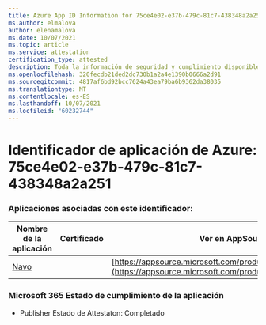 ```yaml
---
title: Azure App ID Information for 75ce4e02-e37b-479c-81c7-438348a2a251
ms.author: elmalova
author: elenamalova
ms.date: 10/07/2021
ms.topic: article
ms.service: attestation
certification_type: attested
description: Toda la información de seguridad y cumplimiento disponible para 75ce4e02-e37b-479c-81c7-438348a2a251.
ms.openlocfilehash: 320fecdb21ded2dc730b1a2a4e1390b0666a2d91
ms.sourcegitcommit: 4817af6bd92bcc7624a43ea79ba6b9362da38035
ms.translationtype: MT
ms.contentlocale: es-ES
ms.lasthandoff: 10/07/2021
ms.locfileid: "60232744"
---
```

# <a name="azure-app-id-75ce4e02-e37b-479c-81c7-438348a2a251"></a>Identificador de aplicación de Azure: 75ce4e02-e37b-479c-81c7-438348a2a251


### <a name="apps-associated-with-this-id"></a>Aplicaciones asociadas con este identificador:
| **Nombre de la aplicación** | **Certificado** | **Ver en AppSource** |
|--------------|---------------|-----------------------|
| [Navo](https://docs.microsoft.com/microsoft-365-app-certification/forward/WA200001047) |  | [https://appsource.microsoft.com/product/office/WA200001047](https://appsource.microsoft.com/product/office/WA200001047) |

### <a name="microsoft-365-app-compliance-status"></a>Microsoft 365 Estado de cumplimiento de la aplicación
- Publisher Estado de Attestaton: Completado
